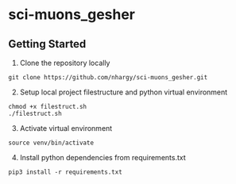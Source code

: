 # sci-muons_gesher

## Getting Started

1. Clone the repository locally
```
git clone https://github.com/nhargy/sci-muons_gesher.git
```

2. Setup local project filestructure and python virtual environment
```
chmod +x filestruct.sh
./filestruct.sh
```

3. Activate virtual environment
```
source venv/bin/activate
```

4. Install python dependencies from requirements.txt
```
pip3 install -r requirements.txt
```
